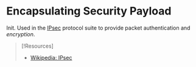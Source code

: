 
# Encapsulating Security Payload
Init.
Used in the [IPsec](IPsec.md) protocol suite to provide packet authentication and *encryption*.

> [!Resources]
> - [Wikipedia: IPsec](https://en.wikipedia.org/wiki/IPsec#Encapsulating_Security_Payload)